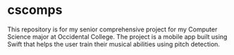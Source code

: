 # cscomps
This repository is for my senior comprehensive project for my Computer Science major at Occidental College. The project is a mobile app built using Swift that helps the user train their musical abilities using pitch detection.
